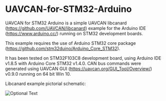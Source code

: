 # UAVCAN-for-STM32-Arduino

UAVCAN for STM32 Arduino is a simple UAVCAN libcanard (https://github.com/UAVCAN/libcanard) example for the Arduino IDE (https://www.arduino.cc/) running on STM32 development boards.

This example requires the use of Arduino STM32 core package (https://github.com/stm32duino/Arduino_Core_STM32).

It has been tested on STM32F103C8 development board, using Arduino IDE v1.8.5 with Arduino Core STM32 v1.4.0.  CAN bus commands were generated using UAVCAN GUI (https://uavcan.org/GUI_Tool/Overview/) v0.9.0 running on 64 bit Win 10.

Libcanard example pictorial schematic:

![Optional Text](https://raw.githubusercontent.com/geosmall/UAVCAN-for-STM32-Arduino/master/images/UAVCAN_NODE_FreeRTOS_sch.jpg")
